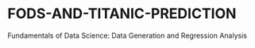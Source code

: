 # FODS-AND-TITANIC-PREDICTION
Fundamentals of Data Science: Data Generation and Regression Analysis

